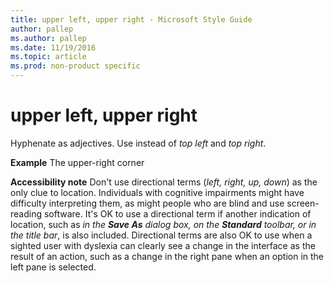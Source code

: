 ```yaml
---
title: upper left, upper right - Microsoft Style Guide
author: pallep
ms.author: pallep
ms.date: 11/19/2016
ms.topic: article
ms.prod: non-product specific
---
```


# upper left, upper right

Hyphenate as adjectives. Use instead of *top left* and *top right*. 

**Example** The upper-right corner

**Accessibility note** Don't use directional terms (*left, right, up, down*)
as the only clue to location. Individuals with
cognitive impairments might have difficulty interpreting them, as
might people who are blind and use screen-reading
software. It's OK to use a directional term if another indication of
location, such as *in the **Save As** dialog box, on the **Standard** toolbar, or in the title bar*,
is also included. Directional terms are also OK to use when a
sighted user with dyslexia can clearly see a change in the interface as
the result of an action, such as a change in the right pane when an
option in the left pane is selected.
